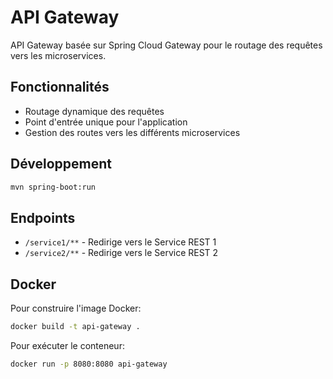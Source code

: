 # API Gateway

API Gateway basée sur Spring Cloud Gateway pour le routage des requêtes vers les microservices.

## Fonctionnalités

- Routage dynamique des requêtes
- Point d'entrée unique pour l'application
- Gestion des routes vers les différents microservices

## Développement

```bash
mvn spring-boot:run
```

## Endpoints

- `/service1/**` - Redirige vers le Service REST 1
- `/service2/**` - Redirige vers le Service REST 2

## Docker

Pour construire l'image Docker:

```bash
docker build -t api-gateway .
```

Pour exécuter le conteneur:

```bash
docker run -p 8080:8080 api-gateway
```
